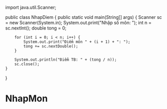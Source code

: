 import java.util.Scanner;

public class NhapDiem {
    public static void main(String[] args) {
        Scanner sc = new Scanner(System.in);
        System.out.print("Nhập số môn: ");
        int n = sc.nextInt();
        double tong = 0;
        
        for (int i = 0; i < n; i++) {
            System.out.print("Điểm môn " + (i + 1) + ": ");
            tong += sc.nextDouble();
        }
        
        System.out.println("Điểm TB: " + (tong / n));
        sc.close();
    }
}
# NhapMon
